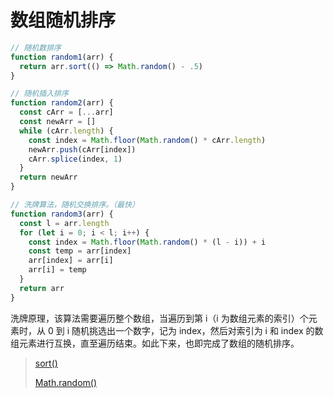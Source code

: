 # 数组随机排序

```javascript
// 随机数排序
function random1(arr) {
  return arr.sort(() => Math.random() - .5)
}

// 随机插入排序
function random2(arr) {
  const cArr = [...arr]
  const newArr = []
  while (cArr.length) {
    const index = Math.floor(Math.random() * cArr.length)
    newArr.push(cArr[index])
    cArr.splice(index, 1)
  }
  return newArr
}

// 洗牌算法，随机交换排序。（最快）
function random3(arr) {
  const l = arr.length
  for (let i = 0; i < l; i++) {
    const index = Math.floor(Math.random() * (l - i)) + i
    const temp = arr[index]
    arr[index] = arr[i]
    arr[i] = temp
  }
  return arr
}
```

洗牌原理，该算法需要遍历整个数组，当遍历到第 i（i 为数组元素的索引）个元素时，从 0 到 i 随机挑选出一个数字，记为 index，然后对索引为 i 和 index 的数组元素进行互换，直至遍历结束。如此下来，也即完成了数组的随机排序。

> [sort()](https://developer.mozilla.org/zh-CN/docs/Web/JavaScript/Reference/Global_Objects/Array/sort)
>
> [Math.random()](https://developer.mozilla.org/zh-CN/docs/Web/JavaScript/Reference/Global_Objects/Math/random)
